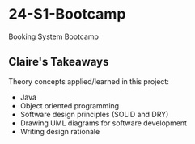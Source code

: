 # 24-S1-Bootcamp
Booking System Bootcamp

## Claire's Takeaways
Theory concepts applied/learned in this project:

- Java
- Object oriented programming
- Software design principles (SOLID and DRY)
- Drawing UML diagrams for software development
- Writing design rationale

